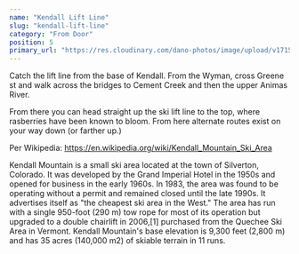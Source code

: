 ```yaml
---
name: "Kendall Lift Line"
slug: "kendall-lift-line"
category: "From Door"
position: 5
primary_url: "https://res.cloudinary.com/dano-photos/image/upload/v1715395216/kendallmountain_j6hghu.jpg"
---
```


Catch the lift line from the base of Kendall. From the Wyman, cross Greene st and walk across the bridges to Cement Creek and then the upper Animas River.

From there you can head straight up the ski lift line to the top, where rasberries have been known to bloom. From here alternate routes exist on your way down (or farther up.)

Per Wikipedia: <a href="https://en.wikipedia.org/wiki/Kendall_Mountain_Ski_Area">https://en.wikipedia.org/wiki/Kendall_Mountain_Ski_Area</a>

Kendall Mountain is a small ski area located at the town of Silverton, Colorado. It was developed by the Grand Imperial Hotel in the 1950s and opened for business in the early 1960s. In 1983, the area was found to be operating without a permit and remained closed until the late 1990s. It advertises itself as "the cheapest ski area in the West." The area has run with a single 950-foot (290 m) tow rope for most of its operation but upgraded to a double chairlift in 2006,[1] purchased from the Quechee Ski Area in Vermont. Kendall Mountain's base elevation is 9,300 feet (2,800 m) and has 35 acres (140,000 m2) of skiable terrain in 11 runs.
